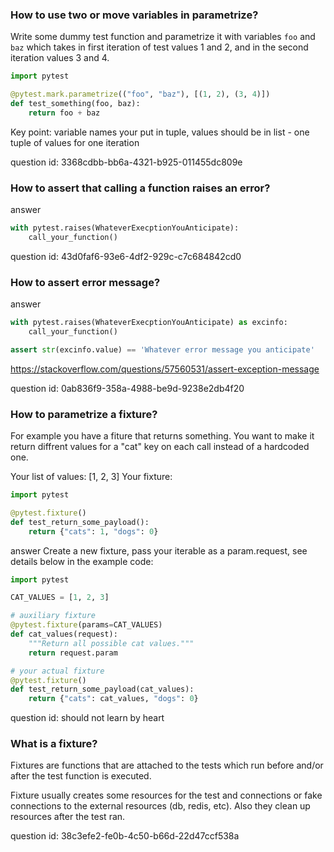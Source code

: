 ### How to use two or move variables in parametrize?

Write some dummy test function and parametrize it with variables `foo` and `baz` which takes in first iteration of 
test values 1 and 2, and in the second iteration values 3 and 4. 

```python
import pytest

@pytest.mark.parametrize(("foo", "baz"), [(1, 2), (3, 4)])
def test_something(foo, baz):
    return foo + baz
```

Key point: variable names your put in tuple, values should be in list - one tuple of values for one iteration

question id: 3368cdbb-bb6a-4321-b925-011455dc809e


### How to assert that calling a function raises an error? 

answer
```python
with pytest.raises(WhateverExecptionYouAnticipate):
    call_your_function()
```

question id: 43d0faf6-93e6-4df2-929c-c7c684842cd0


### How to assert error message?

answer
```python
with pytest.raises(WhateverExecptionYouAnticipate) as excinfo:
    call_your_function()

assert str(excinfo.value) == 'Whatever error message you anticipate'
```

https://stackoverflow.com/questions/57560531/assert-exception-message

question id: 0ab836f9-358a-4988-be9d-9238e2db4f20


### How to parametrize a fixture?

For example you have a fiture that returns something. 
You want to make it return diffrent values for a "cat" key on each call instead of a hardcoded one. 

Your list of values: [1, 2, 3]
Your fixture: 

```python
import pytest 

@pytest.fixture()
def test_return_some_payload():
    return {"cats": 1, "dogs": 0}
```

answer
Create a new fixture, pass your iterable as a param.request, 
see details below in the example code:

```python
import pytest

CAT_VALUES = [1, 2, 3]

# auxiliary fixture
@pytest.fixture(params=CAT_VALUES)
def cat_values(request):
    """Return all possible cat values."""
    return request.param

# your actual fixture
@pytest.fixture()
def test_return_some_payload(cat_values):
    return {"cats": cat_values, "dogs": 0}
```

question id: should not learn by heart


### What is a fixture?

Fixtures are functions that are attached to the tests which run before  and/or after the test function is executed.

Fixture usually creates some resources for the test and
connections or fake connections to the external resources (db, redis, etc).
Also they clean up resources after the test ran.

question id: 38c3efe2-fe0b-4c50-b66d-22d47ccf538a





